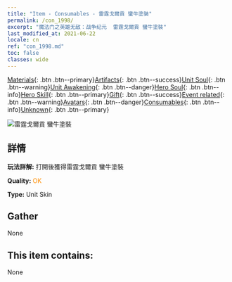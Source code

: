 ```yaml
---
title: "Item - Consumables - 雷霆戈爾貢 蠻牛塗裝"
permalink: /con_1998/
excerpt: "魔法门之英雄无敌：战争纪元  雷霆戈爾貢 蠻牛塗裝"
last_modified_at: 2021-06-22
locale: cn
ref: "con_1998.md"
toc: false
classes: wide
---
```

 [Materials](/ItemsCN/){: .btn .btn--primary}[Artifacts](/ItemsCN/Artifacts/){: .btn .btn--success}[Unit Soul](/ItemsCN/UnitSoul/){: .btn .btn--warning}[Unit Awakening](/ItemsCN/UnitAwakening/){: .btn .btn--danger}[Hero Soul](/ItemsCN/HeroSoul/){: .btn .btn--info}[Hero Skill](/ItemsCN/HeroSkill/){: .btn .btn--primary}[Gift](/ItemsCN/Gift/){: .btn .btn--success}[Event related](/ItemsCN/Events/){: .btn .btn--warning}[Avatars](/ItemsCN/Avatars/){: .btn .btn--danger}[Consumables](/ItemsCN/Consumables/){: .btn .btn--info}[Unknown](/ItemsCN/Unknown/){: .btn .btn--primary}

 ![雷霆戈爾貢 蠻牛塗裝](/images/u/ti_manniupifu.jpg)

## 詳情
 **玩法詳解:** 打開後獲得雷霆戈爾貢 蠻牛塗裝

 **Quality:** <span style="color: #FF8C00">OK</span>

 **Type:** Unit Skin

## Gather

  None

## This item contains:

  None

